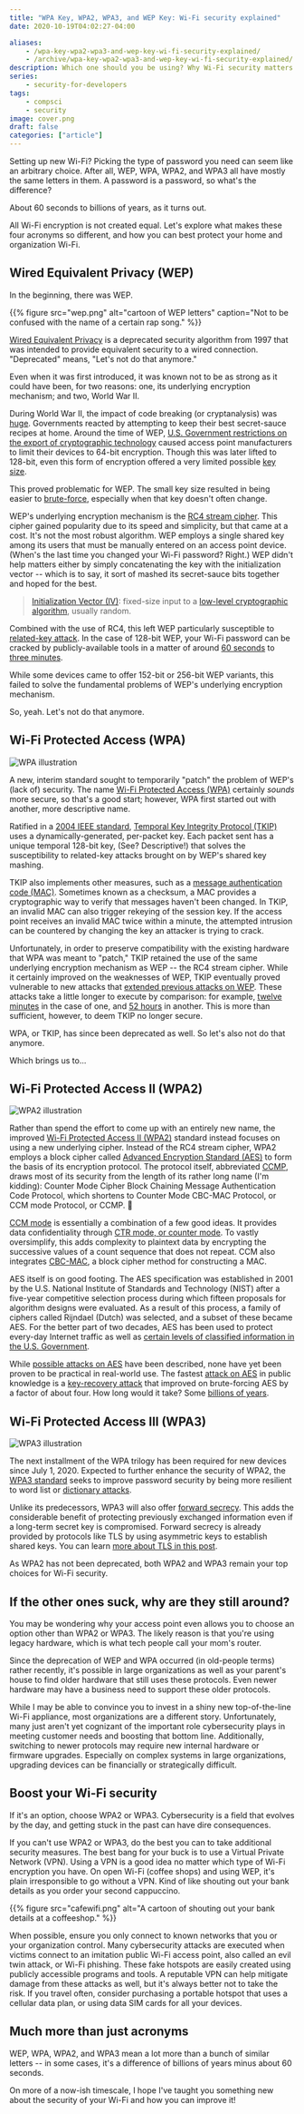 ```yaml
---
title: "WPA Key, WPA2, WPA3, and WEP Key: Wi-Fi security explained"
date: 2020-10-19T04:02:27-04:00

aliases:
    - /wpa-key-wpa2-wpa3-and-wep-key-wi-fi-security-explained/
    - /archive/wpa-key-wpa2-wpa3-and-wep-key-wi-fi-security-explained/
description: Which one should you be using? Why Wi-Fi security matters.
series:
    - security-for-developers
tags:
    - compsci
    - security
image: cover.png
draft: false
categories: ["article"]
---
```


Setting up new Wi-Fi? Picking the type of password you need can seem like an arbitrary choice. After all, WEP, WPA, WPA2, and WPA3 all have mostly the same letters in them. A password is a password, so what's the difference?

About 60 seconds to billions of years, as it turns out.

All Wi-Fi encryption is not created equal. Let's explore what makes these four acronyms so different, and how you can best protect your home and organization Wi-Fi.

## Wired Equivalent Privacy (WEP)

In the beginning, there was WEP.

{{% figure src="wep.png" alt="cartoon of WEP letters" caption="Not to be confused with the name of a certain rap song." %}}

[Wired Equivalent Privacy](https://en.wikipedia.org/wiki/Wired_Equivalent_Privacy) is a deprecated security algorithm from 1997 that was intended to provide equivalent security to a wired connection. "Deprecated" means, "Let's not do that anymore."

Even when it was first introduced, it was known not to be as strong as it could have been, for two reasons: one, its underlying encryption mechanism; and two, World War II.

During World War II, the impact of code breaking (or cryptanalysis) was [huge](https://en.wikipedia.org/wiki/History_of_cryptography#World_War_II_cryptography). Governments reacted by attempting to keep their best secret-sauce recipes at home. Around the time of WEP, [U.S. Government restrictions on the export of cryptographic technology](https://en.wikipedia.org/wiki/Export_of_cryptography_from_the_United_States) caused access point manufacturers to limit their devices to 64-bit encryption. Though this was later lifted to 128-bit, even this form of encryption offered a very limited possible [key size](https://en.wikipedia.org/wiki/Key_size).

This proved problematic for WEP. The small key size resulted in being easier to [brute-force](https://en.wikipedia.org/wiki/Brute-force_attack), especially when that key doesn't often change.

WEP's underlying encryption mechanism is the [RC4 stream cipher](https://en.wikipedia.org/wiki/RC4). This cipher gained popularity due to its speed and simplicity, but that came at a cost. It's not the most robust algorithm. WEP employs a single shared key among its users that must be manually entered on an access point device. (When's the last time you changed your Wi-Fi password? Right.) WEP didn't help matters either by simply concatenating the key with the initialization vector -- which is to say, it sort of mashed its secret-sauce bits together and hoped for the best.

> [Initialization Vector (IV)](https://en.wikipedia.org/wiki/Initialization_vector): fixed-size input to a [low-level cryptographic algorithm](https://en.wikipedia.org/wiki/Cryptographic_primitive), usually random.

Combined with the use of RC4, this left WEP particularly susceptible to [related-key attack](https://en.wikipedia.org/wiki/Related-key_attack). In the case of 128-bit WEP, your Wi-Fi password can be cracked by publicly-available tools in a matter of around [60 seconds](https://eprint.iacr.org/2007/120) to [three minutes](https://www.networkcomputing.com/wireless-infrastructure/fbi-teaches-lesson-how-break-wi-fi-networks).

While some devices came to offer 152-bit or 256-bit WEP variants, this failed to solve the fundamental problems of WEP's underlying encryption mechanism.

So, yeah. Let's not do that anymore.

## Wi-Fi Protected Access (WPA)

![WPA illustration](wpa.png)

A new, interim standard sought to temporarily "patch" the problem of WEP's (lack of) security. The name [Wi-Fi Protected Access (WPA)](https://en.wikipedia.org/wiki/Wi-Fi_Protected_Access) certainly _sounds_ more secure, so that's a good start; however, WPA first started out with another, more descriptive name.

Ratified in a [2004 IEEE standard](https://en.wikipedia.org/wiki/IEEE_802.11i-2004), [Temporal Key Integrity Protocol (TKIP)](https://en.wikipedia.org/wiki/Temporal_Key_Integrity_Protocol#Beck-Tews_attack) uses a dynamically-generated, per-packet key. Each packet sent has a unique temporal 128-bit key, (See? Descriptive!) that solves the susceptibility to related-key attacks brought on by WEP's shared key mashing.

TKIP also implements other measures, such as a [message authentication code (MAC)](https://en.wikipedia.org/wiki/Message_authentication_code). Sometimes known as a checksum, a MAC provides a cryptographic way to verify that messages haven't been changed. In TKIP, an invalid MAC can also trigger rekeying of the session key. If the access point receives an invalid MAC twice within a minute, the attempted intrusion can be countered by changing the key an attacker is trying to crack.

Unfortunately, in order to preserve compatibility with the existing hardware that WPA was meant to "patch," TKIP retained the use of the same underlying encryption mechanism as WEP -- the RC4 stream cipher. While it certainly improved on the weaknesses of WEP, TKIP eventually proved vulnerable to new attacks that [extended previous attacks on WEP](https://en.wikipedia.org/wiki/Temporal_Key_Integrity_Protocol#Security). These attacks take a little longer to execute by comparison: for example, [twelve minutes](http://dl.aircrack-ng.org/breakingwepandwpa.pdf) in the case of one, and [52 hours](https://www.rc4nomore.com/) in another. This is more than sufficient, however, to deem TKIP no longer secure.

WPA, or TKIP, has since been deprecated as well. So let's also not do that anymore.

Which brings us to...

## Wi-Fi Protected Access II (WPA2)

![WPA2 illustration](wpa2.png)

Rather than spend the effort to come up with an entirely new name, the improved [Wi-Fi Protected Access II (WPA2)](https://en.wikipedia.org/wiki/Wi-Fi_Protected_Access#WPA2) standard instead focuses on using a new underlying cipher. Instead of the RC4 stream cipher, WPA2 employs a block cipher called [Advanced Encryption Standard (AES)](https://en.wikipedia.org/wiki/Advanced_Encryption_Standard) to form the basis of its encryption protocol. The protocol itself, abbreviated [CCMP](https://en.wikipedia.org/wiki/CCMP_(cryptography)), draws most of its security from the length of its rather long name (I'm kidding): Counter Mode Cipher Block Chaining Message Authentication Code Protocol, which shortens to Counter Mode CBC-MAC Protocol, or CCM mode Protocol, or CCMP. 🤷

[CCM mode](https://en.wikipedia.org/wiki/CCM_mode) is essentially a combination of a few good ideas. It provides data confidentiality through [CTR mode, or counter mode](https://en.wikipedia.org/wiki/Block_cipher_mode_of_operation#Counter_.28CTR.29). To vastly oversimplify, this adds complexity to plaintext data by encrypting the successive values of a count sequence that does not repeat. CCM also integrates [CBC-MAC](https://en.wikipedia.org/wiki/CBC-MAC), a block cipher method for constructing a MAC.

AES itself is on good footing. The AES specification was established in 2001 by the U.S. National Institute of Standards and Technology (NIST) after a five-year competitive selection process during which fifteen proposals for algorithm designs were evaluated. As a result of this process, a family of ciphers called Rijndael (Dutch) was selected, and a subset of these became AES. For the better part of two decades, AES has been used to protect every-day Internet traffic as well as [certain levels of classified information in the U.S. Government](https://en.wikipedia.org/wiki/Advanced_Encryption_Standard#Security).

While [possible attacks on AES](https://en.wikipedia.org/wiki/Advanced_Encryption_Standard#Known_attacks) have been described, none have yet been proven to be practical in real-world use. The fastest [attack on AES](https://web.archive.org/web/20141230025103/http://research.microsoft.com/en-us/projects/cryptanalysis/aesbc.pdf) in public knowledge is a [key-recovery attack](https://en.wikipedia.org/wiki/Key-recovery_attack) that improved on brute-forcing AES by a factor of about four. How long would it take? Some [billions of years](https://web.archive.org/web/20150108165723/https://blog.agilebits.com/2011/08/18/aes-encryption-isnt-cracked/).

## Wi-Fi Protected Access III (WPA3)

![WPA3 illustration](wpa3.png)

The next installment of the WPA trilogy has been required for new devices since July 1, 2020. Expected to further enhance the security of WPA2, the [WPA3 standard](https://www.wi-fi.org/news-events/newsroom/wi-fi-alliance-introduces-wi-fi-certified-wpa3-security) seeks to improve password security by being more resilient to word list or [dictionary attacks](https://en.wikipedia.org/wiki/Dictionary_attack).

Unlike its predecessors, WPA3 will also offer [forward secrecy](https://en.wikipedia.org/wiki/Forward_secrecy). This adds the considerable benefit of protecting previously exchanged information even if a long-term secret key is compromised. Forward secrecy is already provided by protocols like TLS by using asymmetric keys to establish shared keys. You can learn [more about TLS in this post](/blog/what-is-tls-transport-layer-security-encryption-explained-in-plain-english/).

As WPA2 has not been deprecated, both WPA2 and WPA3 remain your top choices for Wi-Fi security.

## If the other ones suck, why are they still around?

You may be wondering why your access point even allows you to choose an option other than WPA2 or WPA3. The likely reason is that you're using legacy hardware, which is what tech people call your mom's router.

Since the deprecation of WEP and WPA occurred (in old-people terms) rather recently, it's possible in large organizations as well as your parent's house to find older hardware that still uses these protocols. Even newer hardware may have a business need to support these older protocols.

While I may be able to convince you to invest in a shiny new top-of-the-line Wi-Fi appliance, most organizations are a different story. Unfortunately, many just aren't yet cognizant of the important role cybersecurity plays in meeting customer needs and boosting that bottom line. Additionally, switching to newer protocols may require new internal hardware or firmware upgrades. Especially on complex systems in large organizations, upgrading devices can be financially or strategically difficult.

## Boost your Wi-Fi security

If it's an option, choose WPA2 or WPA3. Cybersecurity is a field that evolves by the day, and getting stuck in the past can have dire consequences.

If you can't use WPA2 or WPA3, do the best you can to take additional security measures. The best bang for your buck is to use a Virtual Private Network (VPN). Using a VPN is a good idea no matter which type of Wi-Fi encryption you have. On open Wi-Fi (coffee shops) and using WEP, it's plain irresponsible to go without a VPN. Kind of like shouting out your bank details as you order your second cappuccino.

{{% figure src="cafewifi.png" alt="A cartoon of shouting out your bank details at a coffeeshop." %}}

When possible, ensure you only connect to known networks that you or your organization control. Many cybersecurity attacks are executed when victims connect to an imitation public Wi-Fi access point, also called an evil twin attack, or Wi-Fi phishing. These fake hotspots are easily created using publicly accessible programs and tools. A reputable VPN can help mitigate damage from these attacks as well, but it's always better not to take the risk. If you travel often, consider purchasing a portable hotspot that uses a cellular data plan, or using data SIM cards for all your devices.

## Much more than just acronyms

WEP, WPA, WPA2, and WPA3 mean a lot more than a bunch of similar letters -- in some cases, it's a difference of billions of years minus about 60 seconds.

On more of a now-ish timescale, I hope I've taught you something new about the security of your Wi-Fi and how you can improve it!
